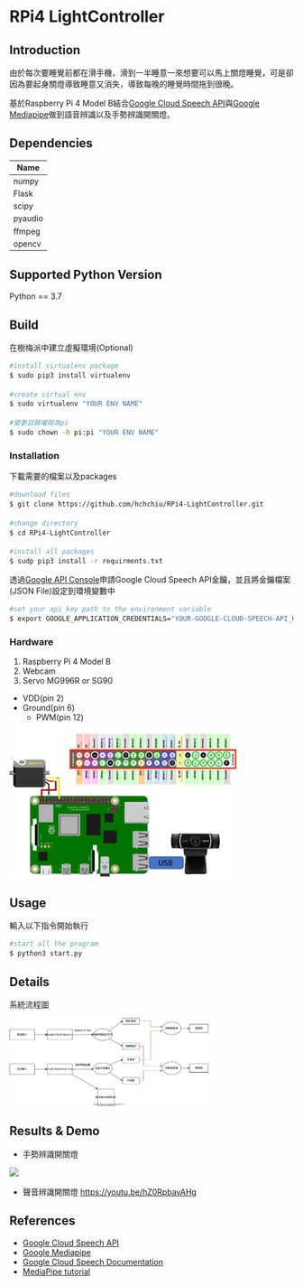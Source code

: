 # RPi4 LightController

## Introduction
由於每次要睡覺前都在滑手機，滑到一半睡意一來想要可以馬上關燈睡覺，可是卻因為要起身關燈導致睡意又消失，導致每晚的睡覺時間拖到很晚。

基於Raspberry Pi 4 Model B結合[Google Cloud Speech API](https://cloud.google.com/speech-to-text)與[Google Mediapipe](https://google.github.io/mediapipe/)做到語音辨識以及手勢辨識開關燈。

## Dependencies
|Name|
|----|
|numpy|
|Flask|
|scipy|
|pyaudio|
|ffmpeg|
|opencv|

## Supported Python Version
Python == 3.7

## Build

在樹梅派中建立虛擬環境(Optional)
```bash
#install virtualenv package
$ sudo pip3 install virtualenv

#create virtual env
$ sudo virtualenv "YOUR ENV NAME"

#變更目錄權限為pi
$ sudo chown -R pi:pi "YOUR ENV NAME"
```

### Installation
下載需要的檔案以及packages
```bash
#download files
$ git clone https://github.com/hchchiu/RPi4-LightController.git

#change directory
$ cd RPi4-LightController

#install all packages
$ sudp pip3 install -r requirments.txt
```

透過[Google API Console](https://console.developers.google.com/)申請Google Cloud Speech API金鑰，並且將金鑰檔案(JSON File)設定到環境變數中
```bash
#set your api key path to the environment variable
$ export GOOGLE_APPLICATION_CREDENTIALS="YOUR-GOOGLE-CLOUD-SPEECH-API_KEY_PATH"
```

### Hardware
1. Raspberry Pi 4 Model B
2. Webcam
3. Servo MG996R or SG90
- VDD(pin 2)
- Ground(pin 6)
  * PWM(pin 12)

<div>
<img src="https://github.com/hchchiu/RPi4-LightController/blob/master/doc/pinout.png" width=80%>
</div>

## Usage
輸入以下指令開始執行
```bash
#start all the program
$ python3 start.py
```

## Details
系統流程圖
<div>
<img src="https://github.com/hchchiu/RPi4-LightController/blob/master/doc/RPi4LightController.svg" width=70%>
</div>

## Results & Demo
- 手勢辨識開關燈
<div>
<img src="https://github.com/hchchiu/RPi4-LightController/blob/master/doc/IMG_6110_2.gif" width=35%>
</div>


- 聲音辨識開關燈
https://youtu.be/hZ0RpbavAHg

## References

- [Google Cloud Speech API](https://cloud.google.com/speech-to-text)
- [Google Mediapipe](https://google.github.io/mediapipe/)
- [Google Cloud Speech Documentation](https://github.com/googleapis/python-speech)
- [MediaPipe tutorial](https://techtutorialsx.com/2021/04/20/python-real-time-hand-tracking/)
